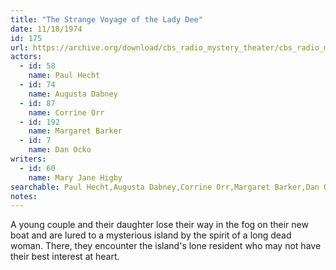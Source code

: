 ```yaml
---
title: "The Strange Voyage of the Lady Dee"
date: 11/18/1974
id: 175
url: https://archive.org/download/cbs_radio_mystery_theater/cbs_radio_mystery_theater-0151-0200.zip/cbs_radio_mystery_theater-0151-0200%2Fcbsrmt_0175_the_strange_voyage_of_lady_dee.mp3
actors:  
  - id: 58
    name: Paul Hecht  
  - id: 74
    name: Augusta Dabney  
  - id: 87
    name: Corrine Orr  
  - id: 192
    name: Margaret Barker  
  - id: 7
    name: Dan Ocko
writers:  
  - id: 60
    name: Mary Jane Higby
searchable: Paul Hecht,Augusta Dabney,Corrine Orr,Margaret Barker,Dan Ocko Mary Jane Higby
notes:  
---
```

A young couple and their daughter lose their way in the fog on their new boat and are lured to a mysterious island by the spirit of a long dead woman. There, they encounter the island's lone resident who may not have their best interest at heart.